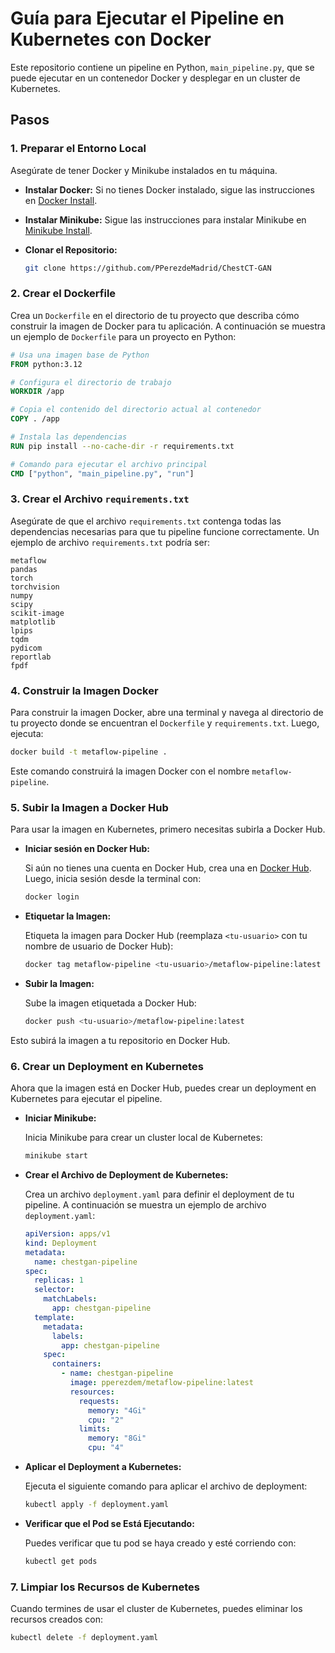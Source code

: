 # Guía para Ejecutar el Pipeline en Kubernetes con Docker

Este repositorio contiene un pipeline en Python, `main_pipeline.py`, que se puede ejecutar en un contenedor Docker y desplegar en un cluster de Kubernetes.

## Pasos

### 1. Preparar el Entorno Local
Asegúrate de tener Docker y Minikube instalados en tu máquina.

- **Instalar Docker:**
  Si no tienes Docker instalado, sigue las instrucciones en [Docker Install](https://docs.docker.com/get-docker/).

- **Instalar Minikube:**
  Sigue las instrucciones para instalar Minikube en [Minikube Install](https://minikube.sigs.k8s.io/docs/).

- **Clonar el Repositorio:**
  ```bash
  git clone https://github.com/PPerezdeMadrid/ChestCT-GAN
  ```

### 2. Crear el Dockerfile

Crea un `Dockerfile` en el directorio de tu proyecto que describa cómo construir la imagen de Docker para tu aplicación. A continuación se muestra un ejemplo de `Dockerfile` para un proyecto en Python:

```Dockerfile
# Usa una imagen base de Python
FROM python:3.12

# Configura el directorio de trabajo
WORKDIR /app

# Copia el contenido del directorio actual al contenedor
COPY . /app

# Instala las dependencias
RUN pip install --no-cache-dir -r requirements.txt

# Comando para ejecutar el archivo principal
CMD ["python", "main_pipeline.py", "run"]
```

### 3. Crear el Archivo `requirements.txt`

Asegúrate de que el archivo `requirements.txt` contenga todas las dependencias necesarias para que tu pipeline funcione correctamente. Un ejemplo de archivo `requirements.txt` podría ser:

```
metaflow
pandas
torch
torchvision
numpy
scipy
scikit-image
matplotlib
lpips
tqdm
pydicom
reportlab
fpdf
```

### 4. Construir la Imagen Docker

Para construir la imagen Docker, abre una terminal y navega al directorio de tu proyecto donde se encuentran el `Dockerfile` y `requirements.txt`. Luego, ejecuta:

```bash
docker build -t metaflow-pipeline .
```

Este comando construirá la imagen Docker con el nombre `metaflow-pipeline`.

### 5. Subir la Imagen a Docker Hub

Para usar la imagen en Kubernetes, primero necesitas subirla a Docker Hub.

- **Iniciar sesión en Docker Hub:**
  
  Si aún no tienes una cuenta en Docker Hub, crea una en [Docker Hub](https://hub.docker.com/). Luego, inicia sesión desde la terminal con:

  ```bash
  docker login
  ```

- **Etiquetar la Imagen:**

  Etiqueta la imagen para Docker Hub (reemplaza `<tu-usuario>` con tu nombre de usuario de Docker Hub):

  ```bash
  docker tag metaflow-pipeline <tu-usuario>/metaflow-pipeline:latest
  ```

- **Subir la Imagen:**

  Sube la imagen etiquetada a Docker Hub:

  ```bash
  docker push <tu-usuario>/metaflow-pipeline:latest
  ```

Esto subirá la imagen a tu repositorio en Docker Hub.

### 6. Crear un Deployment en Kubernetes

Ahora que la imagen está en Docker Hub, puedes crear un deployment en Kubernetes para ejecutar el pipeline.

- **Iniciar Minikube:**
  
  Inicia Minikube para crear un cluster local de Kubernetes:

  ```bash
  minikube start
  ```

- **Crear el Archivo de Deployment de Kubernetes:**

  Crea un archivo `deployment.yaml` para definir el deployment de tu pipeline. A continuación se muestra un ejemplo de archivo `deployment.yaml`:

  ```yaml
  apiVersion: apps/v1
  kind: Deployment
  metadata:
    name: chestgan-pipeline
  spec:
    replicas: 1
    selector:
      matchLabels:
        app: chestgan-pipeline
    template:
      metadata:
        labels:
          app: chestgan-pipeline
      spec:
        containers:
          - name: chestgan-pipeline
            image: pperezdem/metaflow-pipeline:latest
            resources:
              requests:
                memory: "4Gi"
                cpu: "2"
              limits:
                memory: "8Gi"
                cpu: "4"
  ```

- **Aplicar el Deployment a Kubernetes:**

  Ejecuta el siguiente comando para aplicar el archivo de deployment:

  ```bash
  kubectl apply -f deployment.yaml
  ```

- **Verificar que el Pod se Está Ejecutando:**

  Puedes verificar que tu pod se haya creado y esté corriendo con:

  ```bash
  kubectl get pods
  ```

### 7. Limpiar los Recursos de Kubernetes

Cuando termines de usar el cluster de Kubernetes, puedes eliminar los recursos creados con:

```bash
kubectl delete -f deployment.yaml
```